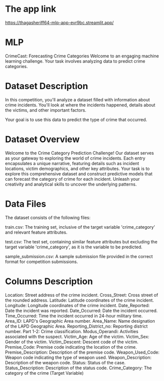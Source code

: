 # The app link
https://thagasheriff64-mlp-app-evr9bc.streamlit.app/

# MLP

CrimeCast: Forecasting Crime Categories
Welcome to an engaging machine learning challenge. Your task involves analyzing data to predict crime categories.



# Dataset Description
In this competition, you'll analyze a dataset filled with information about crime incidents. You'll look at where the incidents happened, details about the victims, and other important factors.

Your goal is to use this data to predict the type of crime that occurred.

# Dataset Overview

Welcome to the Crime Category Prediction Challenge! Our dataset serves as your gateway to exploring the world of crime incidents. Each entry encapsulates a unique narrative, featuring details such as incident locations, victim demographics, and other key attributes. Your task is to explore this comprehensive dataset and construct predictive models that can forecast the category of crime for each incident. Unleash your creativity and analytical skills to uncover the underlying patterns.
# Data Files

The dataset consists of the following files:

train.csv: The training set, inclusive of the target variable 'crime_category' and relevant feature attributes.

test.csv: The test set, containing similar feature attributes but excluding the target variable 'crime_category', as it is the variable to be predicted.

sample_submission.csv: A sample submission file provided in the correct format for competition submissions.

# Columns Description

Location: Street address of the crime incident.
Cross_Street: Cross street of the rounded address.
Latitude: Latitude coordinates of the crime incident.
Longitude: Longitude coordinates of the crime incident.
Date_Reported: Date the incident was reported.
Date_Occurred: Date the incident occurred.
Time_Occurred: Time the incident occurred in 24-hour military time.
Area_ID: LAPD's Geographic Area number.
Area_Name: Name designation of the LAPD Geographic Area.
Reporting_District_no: Reporting district number.
Part 1-2: Crime classification.
Modus_Operandi: Activities associated with the suspect.
Victim_Age: Age of the victim.
Victim_Sex: Gender of the victim.
Victim_Descent: Descent code of the victim.
Premise_Code: Premise code indicating the location of the crime.
Premise_Description: Description of the premise code.
Weapon_Used_Code: Weapon code indicating the type of weapon used.
Weapon_Description: Description of the weapon code.
Status: Status of the case.
Status_Description: Description of the status code.
Crime_Category: The category of the crime (Target Variable)